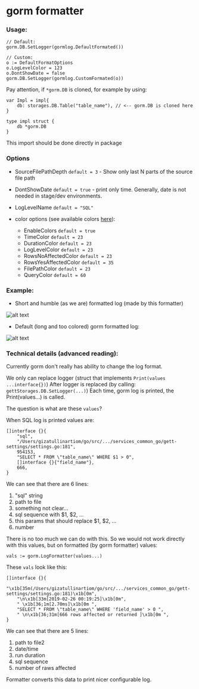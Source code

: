 # gorm formatter


### Usage:


```
// Default:
gorm.DB.SetLogger(gormlog.DefaultFormated())

// Custom:
o := DefaultFormatOptions
o.LogLevelColor = 123
o.DontShowDate = false
gorm.DB.SetLogger(gormlog.CustomFormated(o))
```


Pay attention, if `*gorm.DB` is cloned, for example by using:
```
var Impl = impl{
    db: storages.DB.Table("table_name"), // <-- gorm.DB is cloned here
}

type impl struct {
    db *gorm.DB
}
```
This import should be done directly in package


### Options

- SourceFilePathDepth  `default = 3` - Show only last N parts of the source
file path

- DontShowDate         `default = true` - print only time. Generally, date is not needed
in stage/dev environments.

- LogLevelName         `default = "SQL"`

- color options (see available colors [here](https://github.com/artiomgiza/go-color-256)):
    - EnableColors         `default = true`
    - TimeColor            `default = 23`
    - DurationColor        `default = 23`
    - LogLevelColor        `default = 23`
    - RowsNoAffectedColor  `default = 23`
    - RowsYesAffectedColor `default = 35`
    - FilePathColor        `default = 23`
    - QueryColor           `default = 60`


### Example:

- Short and humble (as we are) formatted log (made by this formatter)

![alt text](https://github.com/gtforge/logart/blob/master/log_formatters/gorm-formatter/readme_files/logart_gorm_formatter.png "Example")

- Default (long and too colored) gorm formatted log:

![alt text](https://github.com/gtforge/logart/blob/master/log_formatters/gorm-formatter/readme_files/default_gorm_formatter.png "Example")


### Technical details (advanced reading):

Currently gorm don't really has ability to change the log format.

We only can replace logger (struct that implements `Print(values ...interface{})`)
After logger is replaced (by calling: `gettStorages.DB.SetLogger(...)`)
Each time, gorm log is printed, the  Print(values...) is called.

The question is what are these `values`?

When SQL log is printed values are:
```
[]interface {}{
    "sql",
    "/Users/gizatullinartiom/go/src/.../services_common_go/gett-settings/settings.go:181",
    954153,
    "SELECT * FROM \"table_name\" WHERE $1 > 0",
    []interface {}{"field_name"},
    666,
}
```

We can see that there are 6 lines:

1. "sql" string
2. path to file
3. something not clear...
4. sql sequence with $1, $2, ...
5. this params that should replace $1, $2, ...
6. number

There is no too much we can do with this. So we would not work directly
with this values, but on formatted (by gorm formatter) values:

```
vals := gorm.LogFormatter(values...)
```

These `vals` look like this:
```
[]interface {}{
    "\x1b[35m(/Users/gizatullinartiom/go/src/.../services_common_go/gett-settings/settings.go:181)\x1b[0m",
    "\n\x1b[33m[2019-02-26 00:19:25]\x1b[0m",
    " \x1b[36;1m[2.70ms]\x1b[0m ",
    "SELECT * FROM \"table_name\" WHERE 'field_name' > 0 ",
    " \n\x1b[36;31m[666 rows affected or returned ]\x1b[0m ",
}
```


We can see that there are 5 lines:

1. path to file2
2. date/time
3. run duration
4. sql sequence
5. number of raws affected

Formatter converts this data to print nicer configurable log.

